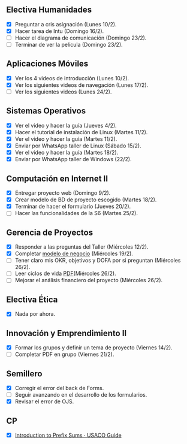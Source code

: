 ## Electiva Humanidades
- [x] Preguntar a cris asignación (Lunes 10/2).
- [x] Hacer tarea de Intu (Domingo 16/2).
- [ ] Hacer el diagrama de comunicación (Domingo 23/2).
- [ ] Terminar de ver la película (Domingo 23/2).

## Aplicaciones Móviles
- [x] Ver los 4 videos de introducción (Lunes 10/2).
- [x] Ver los siguientes videos de navegación (Lunes 17/2).
- [ ] Ver los siguientes videos (Lunes 24/2).

## Sistemas Operativos
- [x] Ver el video y hacer la guía (Jueves 4/2).
- [x] Hacer el tutorial de instalación de Linux (Martes 11/2).
- [x] Ver el video y hacer la guía (Martes 11/2).
- [x] Enviar por WhatsApp taller de Linux (Sábado 15/2).
- [x] Ver el video y hacer la guía (Martes 18/2).
- [x] Enviar por WhatsApp taller de Windows (22/2).

## Computación en Internet II
- [x] Entregar proyecto web (Domingo 9/2).
- [x] Crear modelo de BD de proyecto escogido (Martes 18/2).
- [x] Terminar de hacer el formulario (Jueves 20/2).
- [ ] Hacer las funcionalidades de la S6 (Martes 25/2).

## Gerencia de Proyectos
- [x] Responder a las preguntas del Taller (Miércoles 12/2).
- [x] Completar [modelo de negocio](https://docs.google.com/document/d/1UCS1eo8N4ljkLxxY2LgYtMYKJmqWPVpnU1cTUIGKKbY/edit?usp=sharing) (Miércoles 19/2).
- [ ] Tener claro mis OKR, objetivos y DOFA por si preguntan (Miércoles 26/2).
- [ ] Leer ciclos de vida [PDF](https://www.icesi.edu.co/moodle/pluginfile.php/1121117/mod_page/content/230/Sesio%CC%81n%204%20-%20Ciclo%20de%20vida%20del%20desarrollo%20del%20producto%2C%20servicio%20o%20resultado.pdf?time=1739996123330)(Miércoles 26/2).
- [ ] Mejorar el análisis financiero del proyecto (Miércoles 26/2).

## Electiva Ética
- [x] Nada por ahora.

## Innovación y Emprendimiento II
- [x] Formar los grupos y definir un tema de proyecto (Viernes 14/2).
- [ ] Completar PDF en grupo (Viernes 21/2).

## Semillero
- [x] Corregir el error del back de Forms.
- [ ] Seguir avanzando en el desarrollo de los formularios.
- [x] Revisar el error de OJS.

## CP
- [x] [Introduction to Prefix Sums · USACO Guide](https://usaco.guide/silver/prefix-sums?lang=cpp)